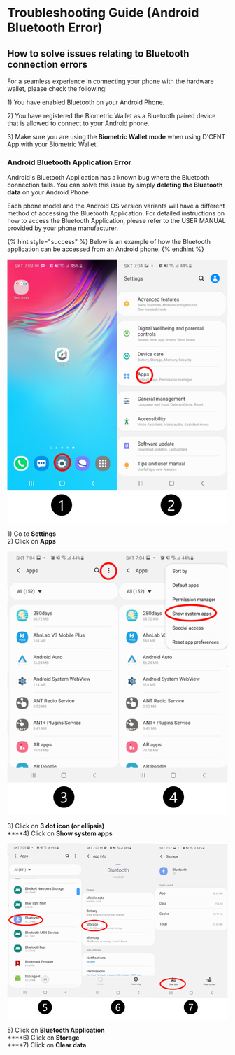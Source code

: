# Troubleshooting Guide (Android Bluetooth Error)

## How to solve issues relating to Bluetooth connection errors

For a seamless experience in connecting your phone with the hardware wallet, please check the following:

1\) You have enabled Bluetooth on your Android Phone.

2\) You have registered the Biometric Wallet as a Bluetooth paired device that is allowed to connect to your Android phone.

3\) Make sure you are using the **Biometric Wallet mode** when using D'CENT App with your Biometric Wallet.

### Android Bluetooth Application Error

Android's Bluetooth Application has a known bug where the Bluetooth connection fails. You can solve this issue by simply **deleting the Bluetooth data** on your Android Phone.&#x20;

Each phone model and the Android OS version variants will have a different method of accessing the Bluetooth Application. For detailed instructions on how to access the Bluetooth Application, please refer to the USER MANUAL provided by your phone manufacturer.&#x20;

{% hint style="success" %}
Below is an example of how the Bluetooth application can be accessed from an Android phone.
{% endhint %}

![](<../../.gitbook/assets/3 (9).png>)

1\) Go to **Settings**\
2\) Click on **Apps**

![](<../../.gitbook/assets/4 (6).png>)

3\) Click on **3 dot icon (or ellipsis)**\
****4) Click on **Show system apps**

![](<../../.gitbook/assets/5 (4).png>)

5\) Click on **Bluetooth Application**\
****6) Click on **Storage**\
****7) Click on **Clear data**
